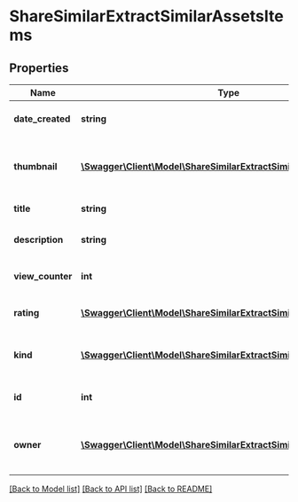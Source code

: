 # ShareSimilarExtractSimilarAssetsItems

## Properties
Name | Type | Description | Notes
------------ | ------------- | ------------- | -------------
**date_created** | **string** | Similar asset date created | 
**thumbnail** | [**\Swagger\Client\Model\ShareSimilarExtractSimilarAssetsThumbnail**](ShareSimilarExtractSimilarAssetsThumbnail.md) | Return thumbnail of similar asset object | 
**title** | **string** | Similar asset title | 
**description** | **string** | Similar asset description | 
**view_counter** | **int** | Similar asset views count | 
**rating** | [**\Swagger\Client\Model\ShareSimilarExtractSimilarAssetsRating**](ShareSimilarExtractSimilarAssetsRating.md) | Array of similar asset rating | 
**kind** | [**\Swagger\Client\Model\ShareSimilarExtractSimilarAssetsKind**](ShareSimilarExtractSimilarAssetsKind.md) | Return type of similar asset object | 
**id** | **int** | ID of the similar asset | 
**owner** | [**\Swagger\Client\Model\ShareSimilarExtractSimilarAssetsOwner**](ShareSimilarExtractSimilarAssetsOwner.md) | Return owner of similar asset object | 

[[Back to Model list]](../README.md#documentation-for-models) [[Back to API list]](../README.md#documentation-for-api-endpoints) [[Back to README]](../README.md)


